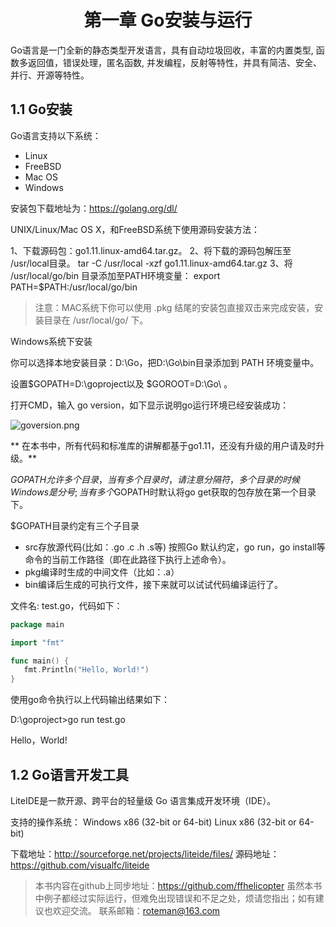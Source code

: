 # <center>第一章 Go安装与运行</center>

Go语言是一门全新的静态类型开发语言，具有自动垃圾回收，丰富的内置类型, 函数多返回值，错误处理，匿名函数, 并发编程，反射等特性，并具有简洁、安全、并行、开源等特性。

## 1.1 Go安装

Go语言支持以下系统：

* Linux
* FreeBSD
* Mac OS
* Windows

安装包下载地址为：https://golang.org/dl/

UNIX/Linux/Mac OS X，和FreeBSD系统下使用源码安装方法：

1、下载源码包：go1.11.linux-amd64.tar.gz。
2、将下载的源码包解压至 /usr/local目录。
tar -C /usr/local -xzf go1.11.linux-amd64.tar.gz
3、将 /usr/local/go/bin 目录添加至PATH环境变量：
export PATH=$PATH:/usr/local/go/bin

>注意：MAC系统下你可以使用 .pkg 结尾的安装包直接双击来完成安装，安装目录在 /usr/local/go/ 下。

Windows系统下安装

你可以选择本地安装目录：D:\Go，把D:\Go\bin目录添加到 PATH 环境变量中。

设置$GOPATH=D:\goproject以及 $GOROOT=D:\Go\ 。

打开CMD，输入 go version，如下显示说明go运行环境已经安装成功：

![goversion.png](https://upload-images.jianshu.io/upload_images/6324013-5e10325d23d966c3.png?imageMogr2/auto-orient/strip%7CimageView2/2/w/1240)

** 在本书中，所有代码和标准库的讲解都基于go1.11，还没有升级的用户请及时升级。**

$GOPATH允许多个目录，当有多个目录时，请注意分隔符，多个目录的时候Windows是分号;
当有多个$GOPATH时默认将go get获取的包存放在第一个目录下。

$GOPATH目录约定有三个子目录

* src存放源代码(比如：.go .c .h .s等)   按照Go 默认约定，go run，go install等命令的当前工作路径（即在此路径下执行上述命令）。
* pkg编译时生成的中间文件（比如：.a）
* bin编译后生成的可执行文件，接下来就可以试试代码编译运行了。

文件名: test.go，代码如下：

```Go
package main

import "fmt"

func main() {
   fmt.Println("Hello, World!")
}
```

使用go命令执行以上代码输出结果如下：

D:\goproject>go run test.go

Hello，World!


## 1.2 Go语言开发工具

LiteIDE是一款开源、跨平台的轻量级 Go 语言集成开发环境（IDE）。

支持的操作系统：
 Windows x86 (32-bit or 64-bit)
 Linux x86 (32-bit or 64-bit)

下载地址：http://sourceforge.net/projects/liteide/files/
源码地址：https://github.com/visualfc/liteide

>本书内容在github上同步地址：https://github.com/ffhelicopter
虽然本书中例子都经过实际运行，但难免出现错误和不足之处，烦请您指出；如有建议也欢迎交流。
联系邮箱：roteman@163.com
